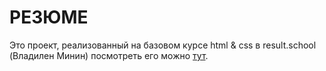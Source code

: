# РЕЗЮМЕ
Это проект, реализованный на базовом курсе html & css в result.school (Владилен Минин)
посмотреть его можно [тут](https://crafty-ruslan.github.io/resume/).
